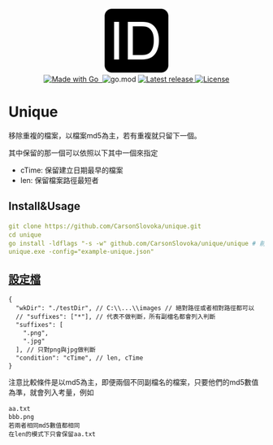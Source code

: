 <p align="center">
  <a href="asset/img/site/favicon.svg">
    <img alt="replace" src="asset/img/site/favicon.svg" width="128"/>
  </a><br>
  <a href="http://golang.org">
      <img src="https://img.shields.io/badge/Made%20with-Go-1f425f.svg" alt="Made with Go">
  </a>

  <a href="https://pkg.go.dev/github.com/CarsonSlovoka/unique">
      <img src="https://pkg.go.dev/badge/CarsonSlovoka/unique/unique.svg" alt="">
  </a>

  <!-- filename=src%2Fgo.mod" -->
  <img src="https://img.shields.io/github/go-mod/go-version/CarsonSlovoka/unique?filename=go.mod" alt="go.mod">

  <a href="https://GitHub.com/CarsonSlovoka/unique/releases/">
      <img src="https://img.shields.io/github/release/CarsonSlovoka/unique" alt="Latest release">
  </a>
  <a href="https://github.com/CarsonSlovoka/unique/blob/master/LICENSE">
      <img src="https://img.shields.io/github/license/CarsonSlovoka/unique.svg" alt="License">
  </a>
</p>


# Unique

移除重複的檔案，以檔案md5為主，若有重複就只留下一個。

其中保留的那一個可以依照以下其中一個來指定

- cTime: 保留建立日期最早的檔案
- len: 保留檔案路徑最短者

## Install&Usage

```yaml
git clone https://github.com/CarsonSlovoka/unique.git
cd unique
go install -ldflags "-s -w" github.com/CarsonSlovoka/unique/unique # 前面的unique為go.mod所用的名稱，後面的unique為package main所在的路徑，又因go install預設用package main所在的文件夾命名，所以要改成unique
unique.exe -config="example-unique.json"
```

## [設定檔](unique/.unique.json)

```json5
{
  "wkDir": "./testDir", // C:\\...\\images // 絕對路徑或者相對路徑都可以
  // "suffixes": ["*"], // 代表不做判斷，所有副檔名都會列入判斷
  "suffixes": [
    ".png",
    ".jpg"
  ], // 只對png與jpg做判斷
  "condition": "cTime", // len, cTime
}
```

注意比較條件是以md5為主，即便兩個不同副檔名的檔案，只要他們的md5數值為準，就會列入考量，例如
```
aa.txt
bbb.png
若兩者相同md5數值都相同
在len的模式下只會保留aa.txt
```

